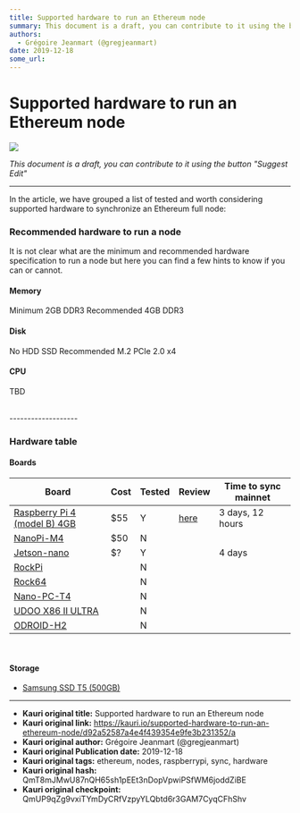```yaml
---
title: Supported hardware to run an Ethereum node
summary: This document is a draft, you can contribute to it using the button Suggest Edit In the article, we have grouped a list of tested and worth considering supporte
authors:
  - Grégoire Jeanmart (@gregjeanmart)
date: 2019-12-18
some_url: 
---
```


# Supported hardware to run an Ethereum node

![](https://ipfs.infura.io/ipfs/QmetjL9y6fKb32rtJQkZKdN6kvbYjUA1BqWNW3JhHVUaDp)


*This document is a draft, you can contribute to it using the button "Suggest Edit"*

-------------

In the article, we have grouped a list of tested and worth considering supported hardware to synchronize an Ethereum full node:


### Recommended hardware to run a node

It is not clear what are the minimum and recommended  hardware specification to run a node but here you can find  a few hints to know if you can or cannot.


#### Memory

Minimum 2GB DDR3
Recommended 4GB DDR3

#### Disk

No HDD
SSD
Recommended M.2 PCIe 2.0 x4

#### CPU
TBD

<br />
-------------------

### Hardware table

#### Boards

| Board | Cost | Tested | Review | Time to sync mainnet |
| -------- | -------- | -------- | -------- | -------- | 
| [Raspberry Pi 4 (model B) 4GB](https://www.raspberrypi.org/products/raspberry-pi-4-model-b/) | $55 | Y | [here](https://kauri.io/article/9695fcca217f46feb355245275835fc0) | 3 days, 12 hours |
| [NanoPi-M4](https://www.friendlyarm.com/index.php?route=product/product&product_id=234) |  $50 | N |  |  |
| [Jetson-nano](https://www.nvidia.com/en-us/autonomous-machines/embedded-systems/jetson-nano/) |  $? |  Y |  | 4 days |
| [RockPi](http://rockpi.org/) |  |  N |  |  |  |
| [Rock64](https://www.pine64.org/devices/single-board-computers/rock64/) |  |  N | |  |
| [Nano-PC-T4](https://www.friendlyarm.com/index.php?route=product/product&path=69&product_id=225) |  |  N | |  |
| [UDOO X86 II ULTRA](https://www.udoo.org/) |  |  N | |  |
| [ODROID-H2](https://www.hardkernel.com/shop/odroid-h2/) |  |  N |  |  |


<br />

#### Storage

- [Samsung SSD T5 (500GB)](https://www.amazon.com/Samsung-T5-Portable-SSD-MU-PA500B/dp/B073GZBT36)




---

- **Kauri original title:** Supported hardware to run an Ethereum node
- **Kauri original link:** https://kauri.io/supported-hardware-to-run-an-ethereum-node/d92a52587a4e4f439354e9fe3b231352/a
- **Kauri original author:** Grégoire Jeanmart (@gregjeanmart)
- **Kauri original Publication date:** 2019-12-18
- **Kauri original tags:** ethereum, nodes, raspberrypi, sync, hardware
- **Kauri original hash:** QmT8mJMwU87nQH65sh1pEEt3nDopVpwiPSfWM6joddZiBE
- **Kauri original checkpoint:** QmUP9qZg9vxiTYmDyCRfVzpyYLQbtd6r3GAM7CyqCFhShv



